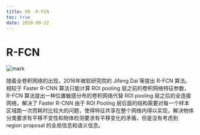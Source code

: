 ```yaml
---
title: 09  R-FCN
toc: true
date: 2018-09-22
---
```


# R-FCN

![mark](http://pacdb2bfr.bkt.clouddn.com/blog/image/180922/dmK3lb8A3h.png?imageslim)



随着全卷积网络的出现，2016年微软研究院的 Jifeng Dai 等提出 R-FCN 算法。相较于 Faster R-CNN 算法只能计算 ROI pooling 层之前的卷积网络特征参数，R-FCN 算法提出一种位置敏感分布的卷积网络代替 ROI pooling 层之后的全连接网络，解决了 Faster R-CNN 由于 ROI
Pooling 层后面的结构需要对每一个样本区域跑一次而耗时比较大的问题，使得特征共享在整个网络内得以实现，解决物体分类要求有平移不变性和物体检测要求有平移变化的矛盾，但是没有考虑到 region proposal 的全局信息和语义信息。
